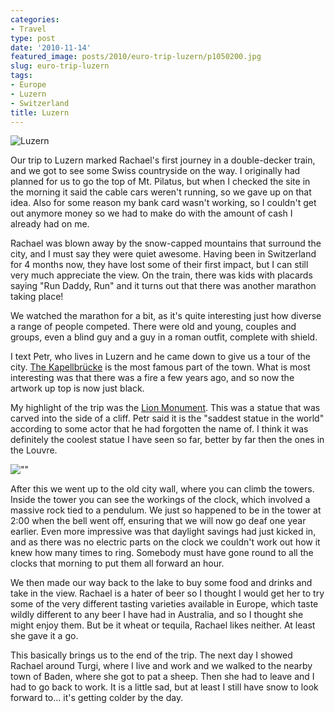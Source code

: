 ```yaml
---
categories:
- Travel
type: post
date: '2010-11-14'
featured_image: posts/2010/euro-trip-luzern/p1050200.jpg
slug: euro-trip-luzern
tags:
- Europe
- Luzern
- Switzerland
title: Luzern
---
```


![Luzern](p1050200.jpg)

Our trip to Luzern marked Rachael's first journey in a double-decker train, and we got to see some Swiss countryside on the way. I originally had planned for us to go the top of Mt. Pilatus, but when I checked the site in the morning it said the cable cars weren't running, so we gave up on that idea. Also for some reason my bank card wasn't working, so I couldn't get out anymore money so we had to make do with the amount of cash I already had on me.

Rachael was blown away by the snow-capped mountains that surround the city, and I must say they were quiet awesome. Having been in Switzerland for 4 months now, they have lost some of their first impact, but I can still very much appreciate the view. On the train, there was kids with placards saying "Run Daddy, Run" and it turns out that there was another marathon taking place!

We watched the marathon for a bit, as it's quite interesting just how diverse a range of people competed. There were old and young, couples and groups, even a blind guy and a guy in a roman outfit, complete with shield.

I text Petr, who lives in Luzern and he came down to give us a tour of the city. [The Kapellbrücke](http://en.wikipedia.org/wiki/Chapel_Bridge) is the most famous part of the town. What is most interesting was that there was a fire a few years ago, and so now the artwork up top is now just black.

My highlight of the trip was the [Lion Monument](http://en.wikipedia.org/wiki/Lion_Monument). This was a statue that was carved into the side of a cliff. Petr said it is the "saddest statue in the world" according to some actor that he had forgotten the name of. I think it was definitely the coolest statue I have seen so far, better by far then the ones in the Louvre.

![""](P1050204.jpg)

After this we went up to the old city wall, where you can climb the towers. Inside the tower you can see the workings of the clock, which involved a massive rock tied to a pendulum. We just so happened to be in the tower at 2:00 when the bell went off, ensuring that we will now go deaf one year earlier. Even more impressive was that daylight savings had just kicked in, and as there was no electric parts on the clock we couldn't work out how it knew how many times to ring. Somebody must have gone round to all the clocks that morning to put them all forward an hour.

We then made our way back to the lake to buy some food and drinks and take in the view. Rachael is a hater of beer so I thought I would get her to try some of the very different tasting varieties available in Europe, which taste wildly different to any beer I have had in Australia, and so I thought she might enjoy them. But be it wheat or tequila, Rachael likes neither. At least she gave it a go.

This basically brings us to the end of the trip. The next day I showed Rachael around Turgi, where I live and work and we walked to the nearby town of Baden, where she got to pat a sheep. Then she had to leave and I had to go back to work. It is a little sad, but at least I still have snow to look forward to... it's getting colder by the day.
